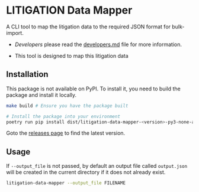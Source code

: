 # LITIGATION Data Mapper

A CLI tool to map the litigation data to the required JSON format for bulk-import.

- _Developers_ please read the [developers.md](docs/setup/developers.md) file for more
  information.

- This tool is designed to map this litigation data

## Installation

This package is not available on PyPI. To install it, you need to build the
package and install it locally.

```bash
make build # Ensure you have the package built

# Install the package into your environment
poetry run pip install dist/litigation-data-mapper-<version>-py3-none-any.whl
```

Goto the [releases page](https://github.com/climatepolicyradar/litigation-data-mapper/releases)
to find the latest version.

## Usage

If `--output_file` is not passed, by default an output file called `output.json`
will be created in the current directory if it does not already exist.

```bash
litigation-data-mapper --output_file FILENAME
```
